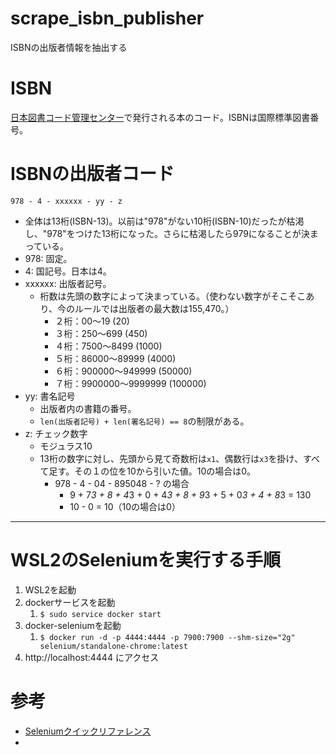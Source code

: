 # scrape_isbn_publisher
ISBNの出版者情報を抽出する

# ISBN
[日本図書コード管理センター](https://isbn.jpo.or.jp/)で発行される本のコード。ISBNは国際標準図書番号。

# ISBNの出版者コード
```
978 - 4 - xxxxxx - yy - z
```
- 全体は13桁(ISBN-13)。以前は"978"がない10桁(ISBN-10)だったが枯渇し、"978"をつけた13桁になった。さらに枯渇したら979になることが決まっている。
- 978: 固定。
- 4: 国記号。日本は4。
- xxxxxx: 出版者記号。
  - 桁数は先頭の数字によって決まっている。（使わない数字がそこそこあり、今のルールでは出版者の最大数は155,470。）
    - ２桁：00～19 (20)
    - ３桁：250～699 (450)
    - ４桁：7500～8499 (1000)
    - ５桁：86000～89999 (4000)
    - ６桁：900000～949999 (50000)
    - ７桁：9900000～9999999 (100000)
- yy: 書名記号
  - 出版者内の書籍の番号。
  - `len(出版者記号) + len(署名記号) == 8`の制限がある。
- z: チェック数字
  - モジュラス10
  - 13桁の数字に対し、先頭から見て奇数桁は`x1`、偶数行は`x3`を掛け、すべて足す。その１の位を10から引いた値。10の場合は0。
    - 978 - 4 - 04 - 895048 - ? の場合
      - 9 + 7*3 + 8 + 4*3 + 0 + 4*3 + 8 + 9*3 + 5 + 0*3 + 4 + 8*3 = 130
      - 10 - 0 = 10（10の場合は0）

----
# WSL2のSeleniumを実行する手順
1. WSL2を起動
2. dockerサービスを起動
   1. `$ sudo service docker start`
3. docker-seleniumを起動
   1. `$ docker run -d -p 4444:4444 -p 7900:7900 --shm-size="2g" selenium/standalone-chrome:latest`
4. http://localhost:4444 にアクセス


# 参考
- [Seleniumクイックリファレンス](https://www.seleniumqref.com/)
- 